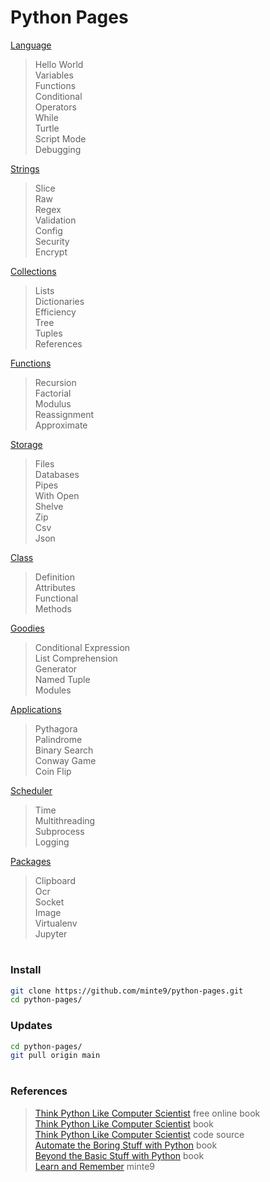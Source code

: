 # Python Pages

[Language](./main/language/)  
> Hello World  
> Variables  
> Functions  
> Conditional  
> Operators  
> While  
> Turtle  
> Script Mode  
> Debugging  

[Strings](./main/strings/)  
> Slice  
> Raw  
> Regex  
> Validation  
> Config  
> Security  
> Encrypt  

[Collections](./main/collections/)  
> Lists   
> Dictionaries  
> Efficiency  
> Tree  
> Tuples  
> References  

[Functions](./main/functions/)   
> Recursion    
> Factorial  
> Modulus  
> Reassignment  
> Approximate  

[Storage](./main/storage/)  
> Files   
> Databases  
> Pipes  
> With Open  
> Shelve  
> Zip  
> Csv  
> Json  

[Class](./main/class/)  
> Definition   
> Attributes  
> Functional  
> Methods  

[Goodies](./main/goodies/)   
> Conditional Expression    
> List Comprehension  
> Generator  
> Named Tuple  
> Modules  

[Applications](./main/applications/)  
> Pythagora   
> Palindrome  
> Binary Search  
> Conway Game  
> Coin Flip  

[Scheduler](./main/scheduler/)  
> Time   
> Multithreading  
> Subprocess  
> Logging  

[Packages](./main/packages/)  
> Clipboard   
> Ocr  
> Socket  
> Image  
> Virtualenv  
> Jupyter  

#

### Install

~~~sh
git clone https://github.com/minte9/python-pages.git
cd python-pages/
~~~

### Updates

~~~sh
cd python-pages/
git pull origin main
~~~

#

### References
> [Think Python Like Computer Scientist](https://greenteapress.com/thinkpython2/html/index.html) free online book  
> [Think Python Like Computer Scientist](https://www.amazon.com/Think-Python-Like-Computer-Scientist/dp/1491939362) book  
> [Think Python Like Computer Scientist](https://github.com/AllenDowney/ThinkPython) code source  
> [Automate the Boring Stuff with Python](https://www.amazon.com/gp/product/B07VSXS4NK) book  
> [Beyond the Basic Stuff with Python](https://www.amazon.com/gp/product/B07S2N8Q48) book  
> [Learn and Remember](https://www.minte9.com) minte9  
